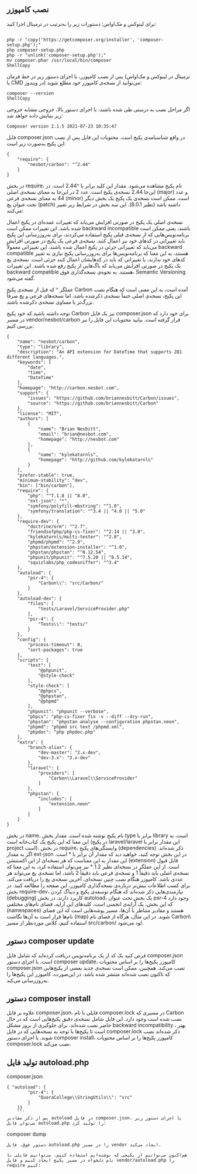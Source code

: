 
## نصب کامپوزر <br>

برای لینوکس و مک‌اواس: دستورات زیر را به‌ترتیب در ترمینال اجرا کنید:
 ```

php -r "copy('https://getcomposer.org/installer', 'composer-setup.php');"
php composer-setup.php
php -r "unlink('composer-setup.php');"
mv composer.phar /usr/local/bin/composer
ShellCopy
```
پس از نصب کامپوزر، با اجرای دستور زیر در خط فرمان (ترمینال در لینوکس و مک‌اواس یا CMD در ویندوز) می‌توانید از نسخه‌ی کامپوزر خود مطلع شوید:

```
composer --version
ShellCopy
```
اگر مراحل نصب به درستی طی شده باشند، با اجرای دستور بالا، خروجی مشابه خروجی زیر نمایش داده خواهد شد:

```
Composer version 2.1.5 2021-07-23 10:35:47
```
فایل composer.json در واقع شناسنامه‌ی پکیج است. محتویات این فایل پس از نصب این پکیج به‌صورت زیر است:
```
{
    "require": {
        "nesbot/carbon": "^2.44"
    }
}
```

در بخش require، نام پکیج مشاهده می‌شود. مقدار این کلید برابر با ^2.44 است. در این‌جا 2.44 نسخه‌ی پکیج است. عدد 2 در این‌جا به معنای نسخه‌ی اصلی (major) و عدد 44 به معنای نسخه‌ی فرعی (minor) است. ممکن است نسخه‌ی یک پکیج یک بخش دیگر تحت عنوان پچ (patch) داشته باشد (نظیر 8.0.1). این سه بخش در شرایط زیر تغییر می‌کنند:

نسخه‌ی اصلی یک پکیج در صورتی افزایش می‌یابد که تغییرات عمده‌ای در پکیج اعمال شده باشد. این تغییرات ممکن است backward incompatible باشند، یعنی ممکن است برنامه‌نویس‌هایی که از نسخه‌ی قبلی پکیج استفاده می‌کردند، برای به‌روزرسانی این پکیج باید تغییراتی در کدهای خود نیز اعمال کنند.
نسخه‌ی فرعی یک پکیج در صورتی افزایش می‌یابد که تغییراتی جزئی در پکیج اعمال شده باشند. این تغییراتی معمولاً backward compatible هستند، به این معنا که برنامه‌نویس‌ها برای به‌روزرسانی پکیج نیازی به تغییر کدهای خود ندارند، یا تغییراتی که باید در کدهایشان اعمال کنند جزئی است.
نسخه‌ی پچ یک پکیج در صورتی افزایش می‌یابد که باگ‌هایی از پکیج رفع شده باشند. این تغییرات backward compatible هستند.
به نحوه‌ی نسخه‌گذاری فوق، Semantic Versioning گفته می‌شود.

عملگر ^ که قبل از نسخه‌ی پکیج Carbon آمده است، به این معنی است که هنگام نصب این پکیج، نسخه‌ی اصلی حتماً نسخه‌ی ذکرشده باشد، اما نسخه‌های فرعی و پچ صرفاً بزرگ‌تر یا مساوی نسخه‌ی ذکرشده باشند.

توجه داشته باشید که خود پکیج Carbon نیز یک فایل composer.json برای خود دارد که در مسیر vendor/nesbot/carbon قرار گرفته است. بیایید محتویات این فایل را نیز بررسی کنیم:
```
{
    "name": "nesbot/carbon",
    "type": "library",
    "description": "An API extension for DateTime that supports 281 different languages.",
    "keywords": [
        "date",
        "time",
        "DateTime"
    ],
    "homepage": "http://carbon.nesbot.com",
    "support": {
        "issues": "https://github.com/briannesbitt/Carbon/issues",
        "source": "https://github.com/briannesbitt/Carbon"
    },
    "license": "MIT",
    "authors": [
        {
            "name": "Brian Nesbitt",
            "email": "brian@nesbot.com",
            "homepage": "http://nesbot.com"
        },
        {
            "name": "kylekatarnls",
            "homepage": "http://github.com/kylekatarnls"
        }
    ],
    "prefer-stable": true,
    "minimum-stability": "dev",
    "bin": ["bin/carbon"],
    "require": {
        "php": "^7.1.8 || ^8.0",
        "ext-json": "*",
        "symfony/polyfill-mbstring": "^1.0",
        "symfony/translation": "^3.4 || ^4.0 || ^5.0"
    },
    "require-dev": {
        "doctrine/orm": "^2.7",
        "friendsofphp/php-cs-fixer": "^2.14 || ^3.0",
        "kylekatarnls/multi-tester": "^2.0",
        "phpmd/phpmd": "^2.9",
        "phpstan/extension-installer": "^1.0",
        "phpstan/phpstan": "^0.12.54",
        "phpunit/phpunit": "^7.5.20 || ^8.5.14",
        "squizlabs/php_codesniffer": "^3.4"
    },
    "autoload": {
        "psr-4": {
            "Carbon\\": "src/Carbon/"
        }
    },
    "autoload-dev": {
        "files": [
            "tests/Laravel/ServiceProvider.php"
        ],
        "psr-4": {
            "Tests\\": "tests/"
        }
    },
    "config": {
        "process-timeout": 0,
        "sort-packages": true
    },
    "scripts": {
        "test": [
            "@phpunit",
            "@style-check"
        ],
        "style-check": [
            "@phpcs",
            "@phpstan",
            "@phpmd"
        ],
        "phpunit": "phpunit --verbose",
        "phpcs": "php-cs-fixer fix -v --diff --dry-run",
        "phpstan": "phpstan analyse --configuration phpstan.neon",
        "phpmd": "phpmd src text /phpmd.xml",
        "phpdoc": "php phpdoc.php"
    },
    "extra": {
        "branch-alias": {
            "dev-master": "2.x-dev",
            "dev-3.x": "3.x-dev"
        },
        "laravel": {
            "providers": [
                "Carbon\\Laravel\\ServiceProvider"
            ]
        },
        "phpstan": {
            "includes": [
                "extension.neon"
            ]
        }
    }
}
```
در بخش name، نام پکیج نوشته شده است.
مقدار بخش type برابر با library است، به این معنا که این پکیج یک کتاب‌خانه است (در پکیج laravel/laravel این مقدار برابر با project است).
در بخش require، وابستگی‌های پکیج (dependencies) ذکر شده‌اند. اگر به مقدار ext-json در این بخش توجه کنید، خواهید دید که مقدار آن برابر با * است. این مقدار به این معناست که هر نسخه‌ای از این اکستنشن (extension) قابل قبول است. از این عملگر در نسخه‌ای نظیر 1.2.* نیز می‌توان استفاده کرد، به این معنا که نسخه‌ی اصلی باید دقیقاً 1 و نسخه‌ی فرعی باید دقیقاً 2 باشد، اما نسخه‌ی پچ می‌تواند هر عددی باشد. کامپوزر هنگام نصب چنین نسخه‌ای، آخرین نسخه‌ی پچ را دریافت می‌کند. برای کسب اطلاعات بیش‌تر درباره‌ی نسخه‌گذاری کامپوزر، این صفحه را مطالعه کنید.
در بخش require-dev، نیازمندی‌هایی ذکر شده‌اند که هنگام توسعه‌ی پکیج و دیباگ کردن (debugging) کاربرد دارند.
در بخش autoload، یک بخش تحت عنوان psr-4 وجود دارد که این بخش، یک آرایه‌ی انجمنی است. کلیدهای این آرایه، فضای نام‌های مختلفی (namespaces) هستند و مقادیر متناظر با آن‌ها، مسیر پوشه‌هایی است که این فضای نام‌ها قرار است به آن‌ها نگاشت (map) شوند. در این مثال، هرگاه از فضای نام Carbon\ استفاده کنیم، کلاس موردنظر از مسیر src/carbon/ لود می‌شود.


## دستور composer update
فرض کنید یک کد از یک برنامه‌نویس دریافت کرده‌اید که شامل فایل composer.json است. با اجرای دستور composer update، کامپوزر پکیج‌ها را بر اساس محتویات composer.json نصب می‌کند. همچنین، ممکن است نسخه‌ی جدید بعضی از پکیج‌هایی که تاکنون نصب شده‌اند منتشر شده باشد. در این‌صورت، کامپوزر این پکیج‌ها را به‌روزرسانی می‌کند.

 ## دستور composer install
علاوه بر فایل composer.json، فایلی با نام composer.lock در مسیری که Carbon نصب شده است وجود دارد. این فایل شامل نسخه‌ی دقیق پکیج‌هایی است که در حال حاضر نصب شده‌اند. برای جلوگیری از بروز مشکل backward incompatibility ، بهتر است تا پکیج‌ها با توجه به نسخه‌هایی که در فایل composer.lock ذکر شده‌اند نصب شوند. با اجرای دستور composer install، کامپوزر پکیج‌ها را بر اساس محتویات composer.lock نصب می‌کند.


## تولید فایل autoload.php
composer.json:
```
{ "autoload": {
        "psr-4": {
            "QueraCollege\\StringUtils\\": "src"
        }
    }}
    ```
پس از ذکر مقادیر autoload در فایل composer.json، با اجرای دستور زیر می‌توان فایل autoload.php را تولید کرد:
```
composer dump
```
دستور فوق، فایل autoload.php را در مسیر vendor ایجاد می‌کند.

هم‌اکنون می‌توانیم از پکیجی که نوشته‌ایم استفاده کنیم. می‌توانیم فایلی با نام دلخواه در مسیر پکیج ایجاد کنیم و فایل vendor/autoload.php را require کنیم:
```
<?php
require __DIR__.'/vendor/autoload.php';
use \QueraCollege\StringUtils\Str;
var_dump(Str::contains('abcd', ['ab', 'x']));
```



## نصب لاراول با استفاده از کامپوزر
با اجرای دستور زیر در ترمینال، می‌توانید لاراول را نصب کنید:
```

composer create-project laravel/laravel .
```
